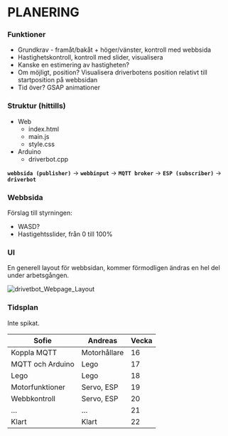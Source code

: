 # PLANERING

### Funktioner

- Grundkrav - framåt/bakåt + höger/vänster, kontroll med webbsida
- Hastighetskontroll, kontroll med slider, visualisera
- Kanske en estimering av hastigheten?
- Om möjligt, position? Visualisera driverbotens position relativt till startposition på webbsidan
- Tid över? GSAP animationer

### Struktur (hittills)

- Web
    - index.html
    - main.js
    - style.css
- Arduino
    - driverbot.cpp

**`webbsida (publisher)`** → **`webbinput`** → **`MQTT broker`** → **`ESP (subscriber)`** → **`driverbot`**

### Webbsida

Förslag till styrningen:

- WASD?
- Hastigehtsslider, från 0 till 100%

### UI

En generell layout för webbsidan, kommer förmodligen ändras en hel del under arbetsgången.

![drivetbot_Webpage_Layout](https://github.com/abbindustrigymnasium/driverbot-hannes/assets/144680867/dc2f6852-f120-48ca-9fbd-bf44f43c1257)

### Tidsplan
Inte spikat.

| Sofie | Andreas | Vecka |
| --- | --- | --- |
| Koppla MQTT | Motorhållare | 16 |
| MQTT och Arduino | Lego | 17 |
| Lego | Lego | 18 |
| Motorfunktioner | Servo, ESP | 19 |
| Webbkontroll | Servo, ESP | 20 |
| … | … | 21 |
| Klart | Klart | 22 |
